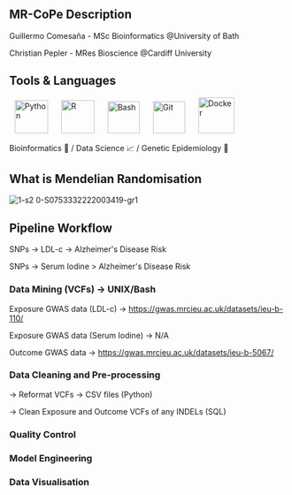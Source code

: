 ## MR-CoPe Description 

Guillermo Comesaña - MSc Bioinformatics @University of Bath

Christian Pepler - MRes Bioscience @Cardiff University

## Tools & Languages
<p align="left">
  <img src="https://github.com/user-attachments/assets/5e678fc0-9597-4252-98dd-eb9aaccc823e" alt="Python" width="60" style="margin: 0 10px;"/>
  <img src="https://github.com/user-attachments/assets/a49b35ad-c2f7-4cbe-b755-47ebe3330866" alt="R" width="60" length="20" style="margin: 0 10px;"/>
  <img src="https://github.com/user-attachments/assets/4bbcf45e-d572-45e9-a16c-3ff379e72390" alt="Bash" width="58" style="margin: 0 10px;"/>
  <img src="https://github.com/user-attachments/assets/805532d9-fc8b-446f-aac6-933cc4aa6185" alt="Git" width="58" style="margin: 0 10px;"/>
  <img src="https://github.com/user-attachments/assets/bfc30e37-cb64-4d59-8cec-52ab5c12fab7" alt="Docker" width="65" style="margin: 0 10px;"/>
</p>

Bioinformatics 🧠 / Data Science 📈 / Genetic Epidemiology 🧬

## What is Mendelian Randomisation

![1-s2 0-S0753332222003419-gr1](https://github.com/user-attachments/assets/b51c516e-c858-4d13-8529-8683abdf1e09)


## Pipeline Workflow

SNPs -> LDL-c -> Alzheimer's Disease Risk

SNPs -> Serum Iodine > Alzheimer's Disease Risk

### Data Mining (VCFs) -> UNIX/Bash
Exposure GWAS data (LDL-c) -> https://gwas.mrcieu.ac.uk/datasets/ieu-b-110/

Exposure GWAS data (Serum Iodine) -> N/A

Outcome GWAS data -> https://gwas.mrcieu.ac.uk/datasets/ieu-b-5067/

### Data Cleaning and Pre-processing
-> Reformat VCFs -> CSV files (Python)

-> Clean Exposure and Outcome VCFs of any INDELs (SQL)

### Quality Control

### Model Engineering

### Data Visualisation 
